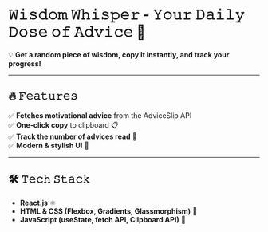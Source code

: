 #  𝚆𝚒𝚜𝚍𝚘𝚖 𝚆𝚑𝚒𝚜𝚙𝚎𝚛 - 𝚈𝚘𝚞𝚛 𝙳𝚊𝚒𝚕𝚢 𝙳𝚘𝚜𝚎 𝚘𝚏 𝙰𝚍𝚟𝚒𝚌𝚎 📜  

💡 **Get a random piece of wisdom, copy it instantly, and track your progress!**  

---

## 🔥 𝙵𝚎𝚊𝚝𝚞𝚛𝚎𝚜  
✅ **Fetches motivational advice** from the AdviceSlip API  
✅ **One-click copy** to clipboard 📋  
✅ **Track the number of advices read** 🔢  
✅ **Modern & stylish UI** 🎨  

---

## 🛠 𝚃𝚎𝚌𝚑 𝚂𝚝𝚊𝚌𝚔  
- **React.js** ⚛️  
- **HTML & CSS (Flexbox, Gradients, Glassmorphism)** 🎨  
- **JavaScript (useState, fetch API, Clipboard API)** 🚀  

